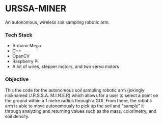 # URSSA-MINER
 An autonomous, wireless soil sampling robotic arm. 
 
 ### Tech Stack 
 * Arduino Mega
 * C++
 * OpenCV 
 * Raspberry Pi
 * A lot of wires, stepper motors, and two servo motors
 
 ### Objective
 
 This the code for the autonomous soil sampling robotic arm (jokingly nicknamed U.R.S.S.A. M.I.N.E.R) which allows for a user to select a point on the ground within a 1 metre radius through a GUI. From there, the robotic arm is able to move autonomously to pick up the soil and "sample" it through analyzing and returning values such as the mass, colorimetry, and soil density. 
 
 
 
